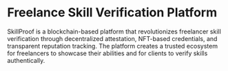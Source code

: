 # Freelance Skill Verification Platform
 SkillProof is a blockchain-based platform that revolutionizes freelancer skill verification through decentralized attestation, NFT-based credentials, and transparent reputation tracking. The platform creates a trusted ecosystem for freelancers to showcase their abilities and for clients to verify skills authentically.
